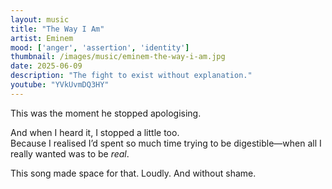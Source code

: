 ```yaml
---
layout: music
title: "The Way I Am"
artist: Eminem
mood: ['anger', 'assertion', 'identity']
thumbnail: /images/music/eminem-the-way-i-am.jpg
date: 2025-06-09
description: "The fight to exist without explanation."
youtube: "YVkUvmDQ3HY"
---
```


This was the moment he stopped apologising.

And when I heard it, I stopped a little too.  
Because I realised I’d spent so much time trying to be digestible—when all I really wanted was to be *real*.

This song made space for that. Loudly. And without shame.
